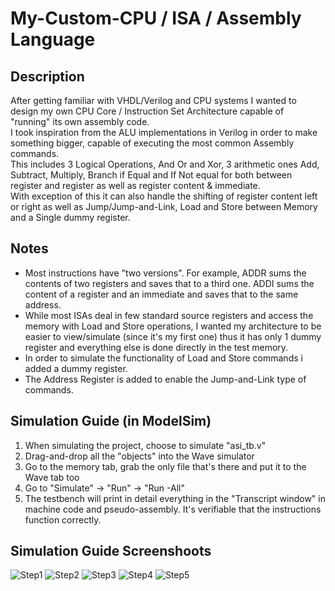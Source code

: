 # My-Custom-CPU / ISA / Assembly Language

## Description

After getting familiar with VHDL/Verilog and CPU systems I wanted to design my own CPU Core / Instruction Set Architecture capable of "running" its own assembly code.<br>
I took inspiration from the ALU implementations in Verilog in order to make something bigger, capable of executing the most common Assembly commands.<br>
This includes 3 Logical Operations, And Or and Xor, 3 arithmetic ones Add, Subtract, Multiply, Branch if Equal and If Not equal for both between register and register as well as register content & immediate. <br>
With exception of this it can also handle the shifting of register content left or right as well as Jump/Jump-and-Link, Load and Store between Memory and a Single dummy register.<br>

## Notes
* Most instructions have "two versions". For example, ADDR sums the contents of two registers and saves that to a third one. ADDI sums the content of a register and an immediate and saves that to the same address.
* While most ISAs deal in few standard source registers and access the memory with Load and Store operations, I wanted my architecture to be easier to view/simulate (since it's my first one) thus it has only 1 dummy register and everything else is done directly in the test memory.
* In order to simulate the functionality of Load and Store commands i added a dummy register.
* The Address Register is added to enable the Jump-and-Link type of commands.

## Simulation Guide (in ModelSim)
1. When simulating the project, choose to simulate "asi_tb.v"
2. Drag-and-drop all the "objects" into the Wave simulator
3. Go to the memory tab, grab the only file that's there and put it to the Wave tab too
4. Go to "Simulate" -> "Run" -> "Run -All"
5. The testbench will print in detail everything in the "Transcript window" in machine code and pseudo-assembly. It's verifiable that the instructions function correctly. 

## Simulation Guide Screenshoots
![Step1](https://user-images.githubusercontent.com/123891760/223788167-e85cce60-a5f5-4ad9-bb20-e8224bd6f172.jpg)
![Step2](https://user-images.githubusercontent.com/123891760/223788178-0f263d3c-c113-49b5-8ac3-be3075cd1754.jpg)
![Step3](https://user-images.githubusercontent.com/123891760/223788190-a780dc79-8861-4c4b-9c01-f76bff9af7ef.jpg)
![Step4](https://user-images.githubusercontent.com/123891760/223788197-85bb651f-838e-46b2-8439-ee220a9c017a.jpg)
![Step5](https://user-images.githubusercontent.com/123891760/223792268-e4955a1a-8f12-4c4c-91a7-13e71b3cee4e.jpg)
